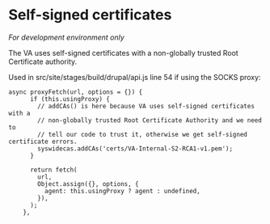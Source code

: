 # Self-signed certificates

_For development environment only_

The VA uses self-signed certificates with a non-globally trusted Root Certificate
authority. 


Used in src/site/stages/build/drupal/api.js line 54 if using the SOCKS proxy:
```
async proxyFetch(url, options = {}) {
      if (this.usingProxy) {
        // addCAs() is here because VA uses self-signed certificates with a
        // non-globally trusted Root Certificate Authority and we need to
        // tell our code to trust it, otherwise we get self-signed certificate errors.
        syswidecas.addCAs('certs/VA-Internal-S2-RCA1-v1.pem');
      }

      return fetch(
        url,
        Object.assign({}, options, {
          agent: this.usingProxy ? agent : undefined,
        }),
      );
    },
```
